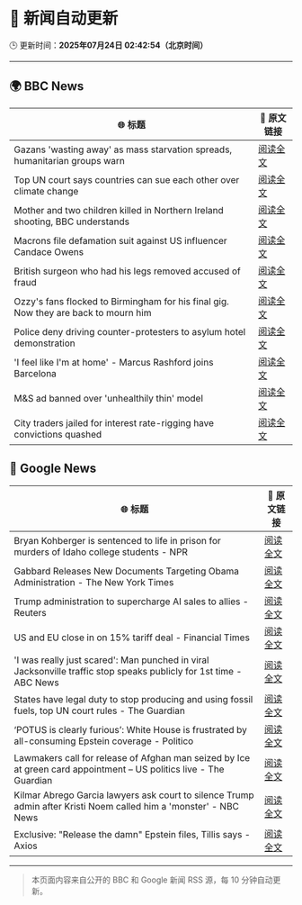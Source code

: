 # 🧠 新闻自动更新

🕒 更新时间：**2025年07月24日 02:42:54（北京时间）**

---

## 🌍 BBC News

| 🌐 标题 | 🔗 原文链接 |
|--------|-------------|
| Gazans 'wasting away' as mass starvation spreads, humanitarian groups warn | [阅读全文](https://www.bbc.com/news/articles/ce9xkx7vnmxo) |
| Top UN court says countries can sue each other over climate change | [阅读全文](https://www.bbc.com/news/articles/ce379k4v3pwo) |
| Mother and two children killed in Northern Ireland shooting, BBC understands | [阅读全文](https://www.bbc.com/news/articles/cqx2537w5e2o) |
| Macrons file defamation suit against US influencer Candace Owens | [阅读全文](https://www.bbc.com/news/articles/c8739w8py4jo) |
| British surgeon who had his legs removed  accused of fraud | [阅读全文](https://www.bbc.com/news/articles/c75r21ww30vo) |
| Ozzy's fans flocked to Birmingham for his final gig. Now they are back to mourn him | [阅读全文](https://www.bbc.com/news/articles/cd971z1g7wvo) |
| Police deny driving counter-protesters to asylum hotel demonstration | [阅读全文](https://www.bbc.com/news/articles/c4g8nzn3ne9o) |
| 'I feel like I'm at home' - Marcus Rashford joins Barcelona | [阅读全文](https://www.bbc.com/sport/football/articles/c873zvn37jvo) |
| M&S ad banned over 'unhealthily thin' model | [阅读全文](https://www.bbc.com/news/articles/cly2j1322w9o) |
| City traders jailed for interest rate-rigging have convictions quashed | [阅读全文](https://www.bbc.com/news/articles/cr5vgqr8p14o) |

## 📰 Google News

| 🌐 标题 | 🔗 原文链接 |
|--------|-------------|
| Bryan Kohberger is sentenced to life in prison for murders of Idaho college students - NPR | [阅读全文](https://news.google.com/rss/articles/CBMiiwFBVV95cUxOeW1JeHZXU0pTSENUbVFjTzBTdzlmNlAwNDk0TlMyQVdVQVR6THNtUklfbTFKX1RfS2wyd3VodWE5cWVtYXJpWDlzWjd1UEIxeUNEYWJsODVwcnIzc01jSExlTi1KdkdXWTllRlVoRGtvZF9LNE5zUjhkUWdNazdtdk1CY2hDU2ZhYW5J?oc=5) |
| Gabbard Releases New Documents Targeting Obama Administration - The New York Times | [阅读全文](https://news.google.com/rss/articles/CBMihAFBVV95cUxQWFFlbDdmNFFJXzFZMzlCUWQxUmtQTGxOYnFlbUxDS0Vqck43d1NlRUJzZS14cHF4TkY3M1NuSkJMblNlbDZtYlBrUEpjeXMxQ1k3VVFsMGw0bTh0Z0pObHF0b042ZF9yX0RoNWVuQ1J6Vm9fMzhOV0NuZVlKNldBVlpvMG4?oc=5) |
| Trump administration to supercharge AI sales to allies - Reuters | [阅读全文](https://news.google.com/rss/articles/CBMitwFBVV95cUxPZ0tmZkl6a0ZxQ05Dem11dHZaQzRBT0JyNVVIdEpqNk5wNTZkaHdiZTdNSFl6Q2lqeVBrQWVjLXU0Y2NhTzJ3RjFoYkU3b0hYUVlseUI5R0ZHalVQbzVaR19WRmhEaFR0TWcxRks1emVqSGlheXU0YTBGeE1JNGxTWVREZ1p6ZVpwM2JxeHVieUkwZXFDNTdRQmwwc3BWUTZURlktUXJsbU9KZTJ5SDVtcDBlYXRTRmc?oc=5) |
| US and EU close in on 15% tariff deal - Financial Times | [阅读全文](https://news.google.com/rss/articles/CBMicEFVX3lxTE9uWEZYeXZubFZPM0RtczV3czg3QmF4MV8tbEg4TEgzM0k1M3FFLU9QN2RpSXNsNUxkbVlEX1lja01GTE5lUC1lTXF6Z1d1ME9qY0psSVVTSFRMa24wNm4xT2tuYUNIN1AtY0RhZkdZRm0?oc=5) |
| 'I was really just scared': Man punched in viral Jacksonville traffic stop speaks publicly for 1st time - ABC News | [阅读全文](https://news.google.com/rss/articles/CBMipAFBVV95cUxOM1d4bU1tRXYtUENsVzkyRUZ3WDlqVWQyV0pyX3ZjREp2VmZfMmhuYzJUU0ZqckxCcXZFYjMxTHhSdGhaenNpZmE2OEkxaHVPbzU0S2RGMXltTDlvYUl3dkUzb25MRzJ1NFdLQ09PUkxlZVpQWWtPc05mZzJHZC12MkhiUk5GUGlwVkQxOFM0NFFVZ1lKQmV5ZVJ0VXBSdE5OVjRTc9IBqgFBVV95cUxNYTM3cnpJaGV5NTZYU21yd2ZqYXY2dTRSMkJpYVMwRW5XejFWMHQ2TGtRSG40RjE3cHB6dWhkaWZ1UVQ2LVdLdVVmbmtBRUNqbllpSVEtSEhVd2c5RW1MNlNuVDlGZExsLXRwYlN1MDdMQ0E1Y2tDU2hUOWR6ZXcwMDlGMFFpRHREN1l0ck16bXJDUVhlTm5WUm55a3FnUnNjajlHdWxoZUFXZw?oc=5) |
| States have legal duty to stop producing and using fossil fuels, top UN court rules - The Guardian | [阅读全文](https://news.google.com/rss/articles/CBMiqwFBVV95cUxPZ183ZVZlU0ltNHd2WUhhQVNZSjhhT0JIYTVKdkw0bTFZd1ZUSDVmcklUemk2VFZnNm5nT0FhdFdDNVhheDhpY21LU0ptVXpJNm9tZko0QjBENU55LS11dGhwSjBnNlZ2R2xQVS1rbzV0Tm96ZTNVWEhPRG8teFhZQ0lEYW1qMHZjN0xkblEyWGx3eU9PVDJJMm1wZ3c0LVRLbmpXUmcxX2ZNSm8?oc=5) |
| ‘POTUS is clearly furious’: White House is frustrated by all-consuming Epstein coverage - Politico | [阅读全文](https://news.google.com/rss/articles/CBMizwFBVV95cUxPUGw0ck04WG92VFlIX3NTOEJSUGxNdkNiUC1ibF9BaGFORkJocXA0cXFrckM4ZmdGT2d3ZHhRSFN0dFJsaktHQnZqbUhPVjJNaGc0cXVnVm1qRUZyWHRsSDVfOXdsN0ZOcmdnQk9pVUVmUTlqZHJ6eEdsTENMZ3NBckQ1TWhBdGRWdG05ZUpDSzE0dGdrR3JxNXRiUEhTZXBNTk1GS2Rlc0FlZTlfUUlfSWVtQldPeUxqN1otSkJFc2lxbE9yQUJISTlGS3FFa3M?oc=5) |
| Lawmakers call for release of Afghan man seized by Ice at green card appointment – US politics live - The Guardian | [阅读全文](https://news.google.com/rss/articles/CBMi5AFBVV95cUxQUDZOc3N4aDlFcHJyWnp0WWk0dXRvcEFVdUQ3UElwSVdRcXhxdlhkZTlwbE53Tk0tWl9FTERpdVVLenRJOVh1MlBTMlBpdEl3dU43NVhqMklOUXVoMVFqNXdySVJBQnBFVUhYcnhxTVpTdkNJT05mZ21uZHZ4SU9rMzloUHBxN0ZsVTExZHpGWWZLanpMc1pjRV9iREQzQmhuWEw2bEZNTUJRVnpway00aGxpT3RGM0IzV2tXT1dlaldCTzVfUnVZYWd0cEVuWGpldEZBUXJvVF9Nc29QVlN4aFpDUjI?oc=5) |
| Kilmar Abrego Garcia lawyers ask court to silence Trump admin after Kristi Noem called him a 'monster' - NBC News | [阅读全文](https://news.google.com/rss/articles/CBMiugFBVV95cUxPZjdpNmpSRm1VcWFpRGRCQXhyNXEtU0lPZENrem9wdnBSdXZZRTZuQzlkV2RINnFyU1Y1TFNyMGxLSDdaV3pIbmgyTkxka1RsaHplVzB2YXNieFllZFJxOS0xaXMyUWdtRDRTaVQ4QjBpdUNaTHI2WmItY2V6SkxZR3REc2gxdmx0VGdxQjIySkc4VVhKTFNPRUlLbTZpMkdINEZKOGtpcThuOFhGZlNXc1BWWkU2clVNOHfSAVZBVV95cUxOVUZXejcwTHJyMlZKTklyYmg3MWZTcUFHZTR4dEl0TkNJMDc3QzBDcWlQMGRUMVc3SXc1c1JPNjlCMGg2QWZiR0RCQ05lbWtoSk5CeGRYZw?oc=5) |
| Exclusive: "Release the damn" Epstein files, Tillis says - Axios | [阅读全文](https://news.google.com/rss/articles/CBMieEFVX3lxTE1GVUdUMXRhXzdfSFhMVVVQaTJmSFplYzVBU0ZZSG1CYTltRENSUVZ3MUhPcHl4d1dEVGZsNDlqa1pMNU96TlJkcXBtRF8yYy1TRjlSLVFGRUhmZ2ZKWWFBMGJzU3ViekJpbXd5V3hOUWxTaVJBbWFtMg?oc=5) |

---
> 本页面内容来自公开的 BBC 和 Google 新闻 RSS 源，每 10 分钟自动更新。